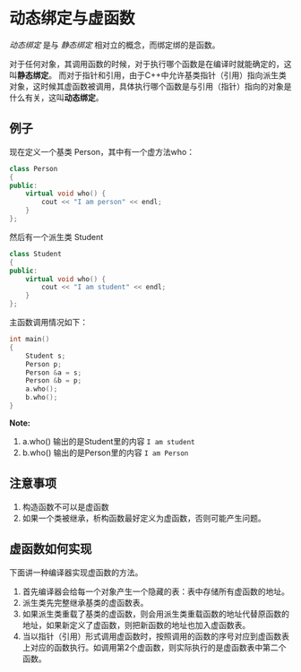 # 动态绑定与虚函数

*动态绑定* 是与 *静态绑定* 相对立的概念，而绑定绑的是函数。

对于任何对象，其调用函数的时候，对于执行哪个函数是在编译时就能确定的，这叫**静态绑定**。 而对于指针和引用，由于C++中允许基类指针（引用）指向派生类对象，这时候其虚函数被调用，具体执行哪个函数是与引用（指针）指向的对象是什么有关，这叫**动态绑定**。



## 例子

现在定义一个基类 Person，其中有一个虚方法who：

```c++
class Person
{
public:
    virtual void who() {
        cout << "I am person" << endl;
    }
};
```

然后有一个派生类 Student

```c++
class Student
{
public:
    virtual void who() {
        cout << "I am student" << endl;
	}
};
```

主函数调用情况如下：

```c++
int main()
{
    Student s;
    Person p;
    Person &a = s;
    Person &b = p;
    a.who();
    b.who();
}
```

**Note:**

1. a.who() 输出的是Student里的内容 `I am student`
2. b.who() 输出的是Person里的内容 `I am Person`




## 注意事项

1. 构造函数不可以是虚函数
2. 如果一个类被继承，析构函数最好定义为虚函数，否则可能产生问题。



## 虚函数如何实现

下面讲一种编译器实现虚函数的方法。

1. 首先编译器会给每一个对象产生一个隐藏的表：表中存储所有虚函数的地址。
2. 派生类先完整继承基类的虚函数表。
3. 如果派生类重载了基类的虚函数，则会用派生类重载函数的地址代替原函数的地址，如果新定义了虚函数，则把新函数的地址也加入虚函数表。
4. 当以指针（引用）形式调用虚函数时，按照调用的函数的序号对应到虚函数表上对应的函数执行。如调用第2个虚函数，则实际执行的是虚函数表中第二个函数。